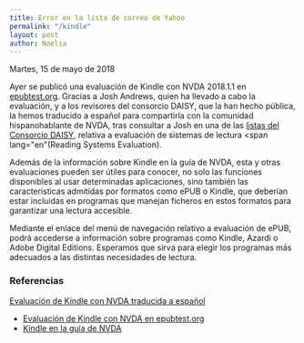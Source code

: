 ```yaml
---
title: Error en la lista de correo de Yahoo
permalink: "/kindle"
layout: post
author: Noelia
---
```


<footer>Martes, 15 de mayo de 2018</footer>

Ayer se publicó una evaluación de Kindle con NVDA 2018.1.1 en [epubtest.org](http://www.epubtest.org). Gracias a Josh Andrews, quien ha llevado a cabo la evaluación, y a los revisores del consorcio DAISY, que la han hecho pública, la hemos traducido a español para compartirla con la comunidad hispanohablante de NVDA, tras consultar a Josh en una de las [listas del Consorcio DAISY](http://www.daisy.org/join-lists), relativa a evaluación de sistemas de lectura <span lang="en"(Reading Systems Evaluation)</span>.

Además de la información sobre Kindle en la guía de NVDA, esta y otras evaluaciones pueden ser útiles para conocer, no solo las funciones disponibles al usar determinadas aplicaciones, sino también las características admitidas por formatos como ePUB o Kindle, que deberían estar incluidas en programas que manejan ficheros en estos formatos para garantizar una lectura accesible.

Mediante el enlace del menú de navegación relativo a evaluación de ePUB, podrá accederse a información sobre programas como Kindle, Azardi o Adobe Digital Editions. Esperamos que sirva para elegir los programas más adecuados a las distintas necesidades de lectura.

### Referencias ###

[Evaluación de Kindle con NVDA traducida a español](https://nvdaes.github.io/epub-accessibility-tests/kindlenvda/)
- [Evaluación de Kindle con NVDA en epubtest.org](http://epubtest.org/evaluation/456/)
- [Kindle en la guía de NVDA](https://nvdaes.github.io/userGuide.html#Kindle)

